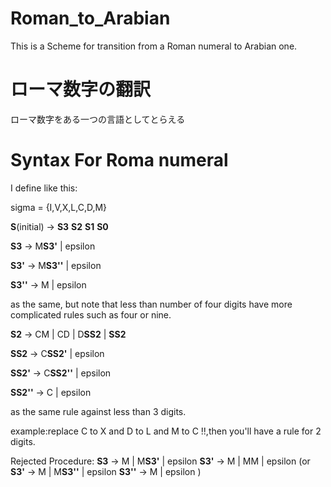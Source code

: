 # Roman_to_Arabian
This is a Scheme for transition from a Roman numeral to Arabian one.

# ローマ数字の翻訳
ローマ数字をある一つの言語としてとらえる

# Syntax For Roma numeral
I define like this:

sigma = {I,V,X,L,C,D,M}

**S**(initial) -> **S3** **S2** **S1** **S0**

**S3** -> M**S3'** | epsilon 

**S3'** -> M**S3''** | epsilon

**S3''** -> M | epsilon

as the same, but note that less than number of four digits have more complicated rules such as four or nine. 

**S2** -> CM | CD | D**SS2** | **SS2**

**SS2** -> C**SS2'** | epsilon 

**SS2'** -> C**SS2''** | epsilon

**SS2''** -> C | epsilon

as the same rule against less than 3 digits. 

example:replace C to X and D to L and M to C !!,then you'll have a rule for 2 digits.

Rejected Procedure:
**S3** -> M | M**S3'** | epsilon
**S3'** -> M | MM | epsilon
(or
**S3'** -> M | M**S3''** | epsilon
**S3''** -> M | epsilon
)
